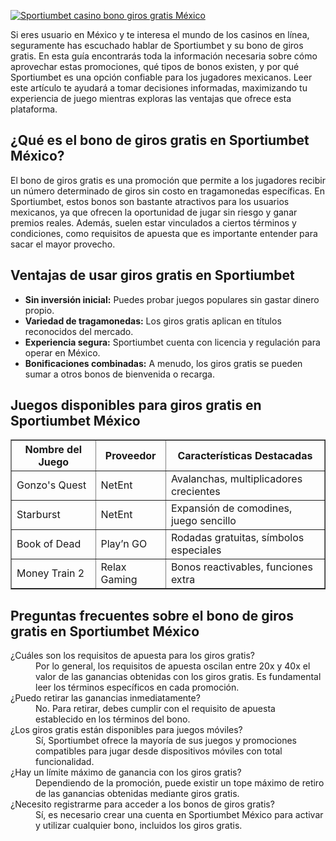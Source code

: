 [![Sportiumbet casino bono giros gratis México](https://123-caf.pages.dev/gitsignup.png)](https://vrmoo.ru/Bt82HjjY)

<p>Si eres usuario en México y te interesa el mundo de los casinos en línea, seguramente has escuchado hablar de Sportiumbet y su bono de giros gratis. En esta guía encontrarás toda la información necesaria sobre cómo aprovechar estas promociones, qué tipos de bonos existen, y por qué Sportiumbet es una opción confiable para los jugadores mexicanos. Leer este artículo te ayudará a tomar decisiones informadas, maximizando tu experiencia de juego mientras exploras las ventajas que ofrece esta plataforma.</p>  <h2>¿Qué es el bono de giros gratis en Sportiumbet México?</h2> <p>El bono de giros gratis es una promoción que permite a los jugadores recibir un número determinado de giros sin costo en tragamonedas específicas. En Sportiumbet, estos bonos son bastante atractivos para los usuarios mexicanos, ya que ofrecen la oportunidad de jugar sin riesgo y ganar premios reales. Además, suelen estar vinculados a ciertos términos y condiciones, como requisitos de apuesta que es importante entender para sacar el mayor provecho.</p>  <h2>Ventajas de usar giros gratis en Sportiumbet</h2> <ul> <li><strong>Sin inversión inicial:</strong> Puedes probar juegos populares sin gastar dinero propio.</li> <li><strong>Variedad de tragamonedas:</strong> Los giros gratis aplican en títulos reconocidos del mercado.</li> <li><strong>Experiencia segura:</strong> Sportiumbet cuenta con licencia y regulación para operar en México.</li> <li><strong>Bonificaciones combinadas:</strong> A menudo, los giros gratis se pueden sumar a otros bonos de bienvenida o recarga.</li> </ul>  <h2>Juegos disponibles para giros gratis en Sportiumbet México</h2> <table border="1" cellpadding="5" cellspacing="0"> <thead> <tr> <th>Nombre del Juego</th> <th>Proveedor</th> <th>Características Destacadas</th> </tr> </thead> <tbody> <tr> <td>Gonzo's Quest</td> <td>NetEnt</td> <td>Avalanchas, multiplicadores crecientes</td> </tr> <tr> <td>Starburst</td> <td>NetEnt</td> <td>Expansión de comodines, juego sencillo</td> </tr> <tr> <td>Book of Dead</td> <td>Play’n GO</td> <td>Rodadas gratuitas, símbolos especiales</td> </tr> <tr> <td>Money Train 2</td> <td>Relax Gaming</td> <td>Bonos reactivables, funciones extra</td> </tr> </tbody> </table>  <h2>Preguntas frecuentes sobre el bono de giros gratis en Sportiumbet México</h2> <dl>   <dt>¿Cuáles son los requisitos de apuesta para los giros gratis?</dt>   <dd>Por lo general, los requisitos de apuesta oscilan entre 20x y 40x el valor de las ganancias obtenidas con los giros gratis. Es fundamental leer los términos específicos en cada promoción.</dd>    <dt>¿Puedo retirar las ganancias inmediatamente?</dt>   <dd>No. Para retirar, debes cumplir con el requisito de apuesta establecido en los términos del bono.</dd>    <dt>¿Los giros gratis están disponibles para juegos móviles?</dt>   <dd>Sí, Sportiumbet ofrece la mayoría de sus juegos y promociones compatibles para jugar desde dispositivos móviles con total funcionalidad.</dd>    <dt>¿Hay un límite máximo de ganancia con los giros gratis?</dt>   <dd>Dependiendo de la promoción, puede existir un tope máximo de retiro de las ganancias obtenidas mediante giros gratis.</dd>    <dt>¿Necesito registrarme para acceder a los bonos de giros gratis?</dt>   <dd>Sí, es necesario crear una cuenta en Sportiumbet México para activar y utilizar cualquier bono, incluidos los giros gratis.</dd> </dl>